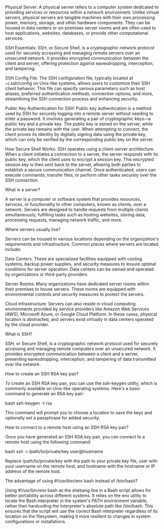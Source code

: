 Physical Server: A physical server refers to a computer system dedicated to providing services or resources within a network environment. Unlike virtual servers, physical servers are tangible machines with their own processing power, memory, storage, and other hardware components. They can be housed in data centers or on-premises server rooms and are often used to host applications, websites, databases, or provide other computational services.

SSH Essentials: SSH, or Secure Shell, is a cryptographic network protocol used for securely accessing and managing remote servers over an unsecured network. It provides encrypted communication between the client and server, offering protection against eavesdropping, interception, and tampering.

SSH Config File: The SSH configuration file, typically located at ~/.ssh/config on Unix-like systems, allows users to customize their SSH client behavior. This file can specify various parameters such as host aliases, preferred authentication methods, connection options, and more, streamlining the SSH connection process and enhancing security.

Public Key Authentication for SSH: Public key authentication is a method used by SSH for securely logging into a remote server without needing to enter a password. It involves generating a pair of cryptographic keys—a public key and a private key. The public key is stored on the server, while the private key remains with the user. When attempting to connect, the client proves its identity by digitally signing data using the private key, which can only be verified by the corresponding public key on the server.

How Secure Shell Works: SSH operates using a client-server architecture. When a client initiates a connection to a server, the server responds with its public key, which the client uses to encrypt a session key. This encrypted session key is then sent back to the server, allowing both parties to establish a secure communication channel. Once authenticated, users can execute commands, transfer files, or perform other tasks securely over the SSH connection.


What is a server?

A server is a computer or software system that provides resources, services, or functionality to other computers, known as clients, over a network. Servers are designed to handle requests from multiple clients simultaneously, fulfilling tasks such as hosting websites, storing data, processing requests, managing network traffic, and more.

Where servers usually live?

Servers can be housed in various locations depending on the organization's requirements and infrastructure. Common places where servers are located include:

Data Centers: These are specialized facilities equipped with cooling systems, backup power supplies, and security measures to ensure optimal conditions for server operation. Data centers can be owned and operated by organizations or third-party providers.

Server Rooms: Many organizations have dedicated server rooms within their premises to house servers. These rooms are equipped with environmental controls and security measures to protect the servers.

Cloud Infrastructure: Servers can also reside in cloud computing environments provided by service providers like Amazon Web Services (AWS), Microsoft Azure, or Google Cloud Platform. In these cases, physical location is abstracted, and servers exist virtually in data centers operated by the cloud provider.

What is SSH?

SSH, or Secure Shell, is a cryptographic network protocol used for securely accessing and managing remote computers over an unsecured network. It provides encrypted communication between a client and a server, preventing eavesdropping, interception, and tampering of data transmitted over the network.

How to create an SSH RSA key pair?

To create an SSH RSA key pair, you can use the ssh-keygen utility, which is commonly available on Unix-like operating systems. Here's a basic command to generate an RSA key pair:

bash
ssh-keygen -t rsa


This command will prompt you to choose a location to save the keys and optionally set a passphrase for added security.

How to connect to a remote host using an SSH RSA key pair?

Once you have generated an SSH RSA key pair, you can connect to a remote host using the following command:

bash
ssh -i /path/to/private/key user@hostname

Replace /path/to/private/key with the path to your private key file, user with your username on the remote host, and hostname with the hostname or IP address of the remote host.

The advantage of using #!/usr/bin/env bash instead of /bin/bash?

Using #!/usr/bin/env bash as the shebang line in a Bash script allows for better portability across different systems. It relies on the env utility to locate the Bash interpreter in the system's PATH environment variable, rather than hardcoding the interpreter's absolute path like /bin/bash. This ensures that the script will use the correct Bash interpreter regardless of its location on the filesystem, making it more resilient to changes in system configurations or installations.
